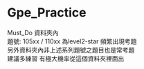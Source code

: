 # Gpe_Practice
Must_Do 資料夾內<br>
題號: 105xx / 110xx 為level2-star 頻繁出現考題<br>
另外資料夾內非上述系列題號之題目也是常考題<br>
建議多練習 有極大機率從這個資料夾裡面出<br>
